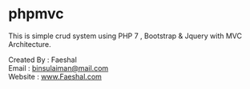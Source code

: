 # phpmvc

This is simple crud system using PHP 7 , Bootstrap & Jquery with MVC Architecture.

Created By : Faeshal<br>
Email : binsulaiman@mail.com<br>
Website : www.Faeshal.com
